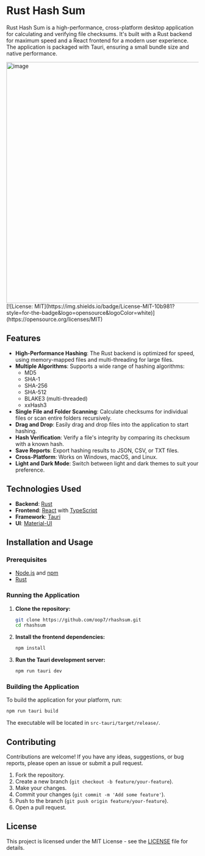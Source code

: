 # Rust Hash Sum

Rust Hash Sum is a high-performance, cross-platform desktop application for calculating and verifying file checksums. It's built with a Rust backend for maximum speed and a React frontend for a modern user experience. The application is packaged with Tauri, ensuring a small bundle size and native performance.

<img width="802" height="632" alt="image" src="https://github.com/user-attachments/assets/1655b4b1-4028-4284-ba00-3106ce48453e" />
[![License: MIT](https://img.shields.io/badge/License-MIT-10b981?style=for-the-badge&logo=opensource&logoColor=white)](https://opensource.org/licenses/MIT)

## Features

- **High-Performance Hashing**: The Rust backend is optimized for speed, using memory-mapped files and multi-threading for large files.
- **Multiple Algorithms**: Supports a wide range of hashing algorithms:
  - MD5
  - SHA-1
  - SHA-256
  - SHA-512
  - BLAKE3 (multi-threaded)
  - xxHash3
- **Single File and Folder Scanning**: Calculate checksums for individual files or scan entire folders recursively.
- **Drag and Drop**: Easily drag and drop files into the application to start hashing.
- **Hash Verification**: Verify a file's integrity by comparing its checksum with a known hash.
- **Save Reports**: Export hashing results to JSON, CSV, or TXT files.
- **Cross-Platform**: Works on Windows, macOS, and Linux.
- **Light and Dark Mode**: Switch between light and dark themes to suit your preference.

## Technologies Used

- **Backend**: [Rust](https://www.rust-lang.org/)
- **Frontend**: [React](https://reactjs.org/) with [TypeScript](https://www.typescriptlang.org/)
- **Framework**: [Tauri](https://tauri.app/)
- **UI**: [Material-UI](https://mui.com/)

## Installation and Usage

### Prerequisites

- [Node.js](https://nodejs.org/) and [npm](https://www.npmjs.com/)
- [Rust](https://www.rust-lang.org/tools/install)

### Running the Application

1.  **Clone the repository:**
    ```bash
    git clone https://github.com/oop7/rhashsum.git
    cd rhashsum
    ```

2.  **Install the frontend dependencies:**
    ```bash
    npm install
    ```

3.  **Run the Tauri development server:**
    ```bash
    npm run tauri dev
    ```

### Building the Application

To build the application for your platform, run:

```bash
npm run tauri build
```

The executable will be located in `src-tauri/target/release/`.

## Contributing

Contributions are welcome! If you have any ideas, suggestions, or bug reports, please open an issue or submit a pull request.

1.  Fork the repository.
2.  Create a new branch (`git checkout -b feature/your-feature`).
3.  Make your changes.
4.  Commit your changes (`git commit -m 'Add some feature'`).
5.  Push to the branch (`git push origin feature/your-feature`).
6.  Open a pull request.

## License

This project is licensed under the MIT License - see the [LICENSE](LICENSE) file for details.
